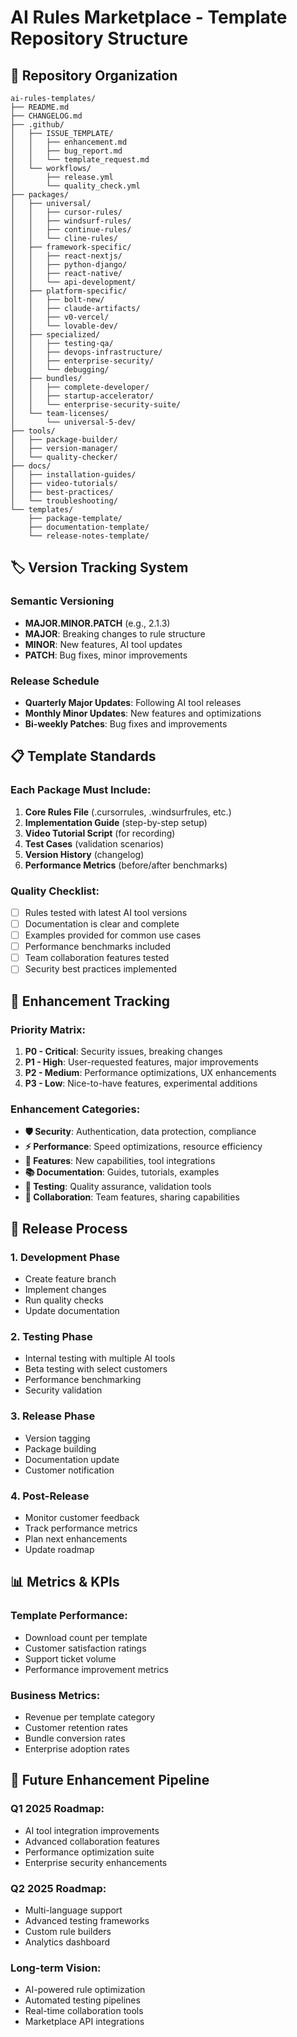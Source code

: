 # AI Rules Marketplace - Template Repository Structure

## 📁 Repository Organization

```
ai-rules-templates/
├── README.md
├── CHANGELOG.md
├── .github/
│   ├── ISSUE_TEMPLATE/
│   │   ├── enhancement.md
│   │   ├── bug_report.md
│   │   └── template_request.md
│   └── workflows/
│       ├── release.yml
│       └── quality_check.yml
├── packages/
│   ├── universal/
│   │   ├── cursor-rules/
│   │   ├── windsurf-rules/
│   │   ├── continue-rules/
│   │   └── cline-rules/
│   ├── framework-specific/
│   │   ├── react-nextjs/
│   │   ├── python-django/
│   │   ├── react-native/
│   │   └── api-development/
│   ├── platform-specific/
│   │   ├── bolt-new/
│   │   ├── claude-artifacts/
│   │   ├── v0-vercel/
│   │   └── lovable-dev/
│   ├── specialized/
│   │   ├── testing-qa/
│   │   ├── devops-infrastructure/
│   │   ├── enterprise-security/
│   │   └── debugging/
│   ├── bundles/
│   │   ├── complete-developer/
│   │   ├── startup-accelerator/
│   │   └── enterprise-security-suite/
│   └── team-licenses/
│       └── universal-5-dev/
├── tools/
│   ├── package-builder/
│   ├── version-manager/
│   └── quality-checker/
├── docs/
│   ├── installation-guides/
│   ├── video-tutorials/
│   ├── best-practices/
│   └── troubleshooting/
└── templates/
    ├── package-template/
    ├── documentation-template/
    └── release-notes-template/
```

## 🏷️ Version Tracking System

### Semantic Versioning
- **MAJOR.MINOR.PATCH** (e.g., 2.1.3)
- **MAJOR**: Breaking changes to rule structure
- **MINOR**: New features, AI tool updates
- **PATCH**: Bug fixes, minor improvements

### Release Schedule
- **Quarterly Major Updates**: Following AI tool releases
- **Monthly Minor Updates**: New features and optimizations
- **Bi-weekly Patches**: Bug fixes and improvements

## 📋 Template Standards

### Each Package Must Include:
1. **Core Rules File** (.cursorrules, .windsurfrules, etc.)
2. **Implementation Guide** (step-by-step setup)
3. **Video Tutorial Script** (for recording)
4. **Test Cases** (validation scenarios)
5. **Version History** (changelog)
6. **Performance Metrics** (before/after benchmarks)

### Quality Checklist:
- [ ] Rules tested with latest AI tool versions
- [ ] Documentation is clear and complete
- [ ] Examples provided for common use cases
- [ ] Performance benchmarks included
- [ ] Team collaboration features tested
- [ ] Security best practices implemented

## 🔄 Enhancement Tracking

### Priority Matrix:
1. **P0 - Critical**: Security issues, breaking changes
2. **P1 - High**: User-requested features, major improvements
3. **P2 - Medium**: Performance optimizations, UX enhancements
4. **P3 - Low**: Nice-to-have features, experimental additions

### Enhancement Categories:
- **🛡️ Security**: Authentication, data protection, compliance
- **⚡ Performance**: Speed optimizations, resource efficiency
- **🎯 Features**: New capabilities, tool integrations
- **📚 Documentation**: Guides, tutorials, examples
- **🧪 Testing**: Quality assurance, validation tools
- **🤝 Collaboration**: Team features, sharing capabilities

## 🚀 Release Process

### 1. Development Phase
- Create feature branch
- Implement changes
- Run quality checks
- Update documentation

### 2. Testing Phase
- Internal testing with multiple AI tools
- Beta testing with select customers
- Performance benchmarking
- Security validation

### 3. Release Phase
- Version tagging
- Package building
- Documentation update
- Customer notification

### 4. Post-Release
- Monitor customer feedback
- Track performance metrics
- Plan next enhancements
- Update roadmap

## 📊 Metrics & KPIs

### Template Performance:
- Download count per template
- Customer satisfaction ratings
- Support ticket volume
- Performance improvement metrics

### Business Metrics:
- Revenue per template category
- Customer retention rates
- Bundle conversion rates
- Enterprise adoption rates

## 🔮 Future Enhancement Pipeline

### Q1 2025 Roadmap:
- AI tool integration improvements
- Advanced collaboration features
- Performance optimization suite
- Enterprise security enhancements

### Q2 2025 Roadmap:
- Multi-language support
- Advanced testing frameworks
- Custom rule builders
- Analytics dashboard

### Long-term Vision:
- AI-powered rule optimization
- Automated testing pipelines
- Real-time collaboration tools
- Marketplace API integrations